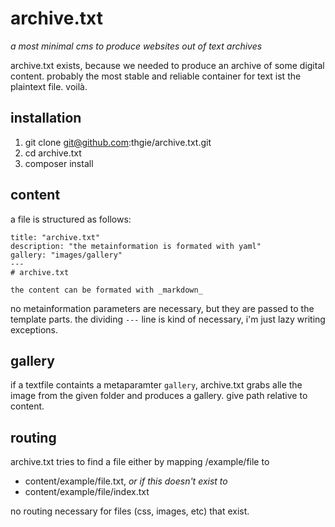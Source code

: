# archive.txt
_a most minimal cms to produce websites out of text archives_

archive.txt exists, because we needed to produce an archive of some digital content. probably the most stable and reliable container for text ist the plaintext file. voilà.

## installation
1. git clone git@github.com:thgie/archive.txt.git
2. cd archive.txt
3. composer install

## content
a file is structured as follows:

```
title: "archive.txt"
description: "the metainformation is formated with yaml"
gallery: "images/gallery"
---
# archive.txt

the content can be formated with _markdown_
```

no metainformation parameters are necessary, but they are passed to the template parts. the dividing `---` line is kind of necessary, i'm just lazy writing exceptions.

## gallery
if a textfile containts a metaparamter `gallery`, archive.txt grabs alle the image from the given folder and produces a gallery. give path relative to content.

## routing
archive.txt tries to find a file either by mapping /example/file to

- content/example/file.txt, _or if this doesn't exist to_
- content/example/file/index.txt

no routing necessary for files (css, images, etc) that exist.